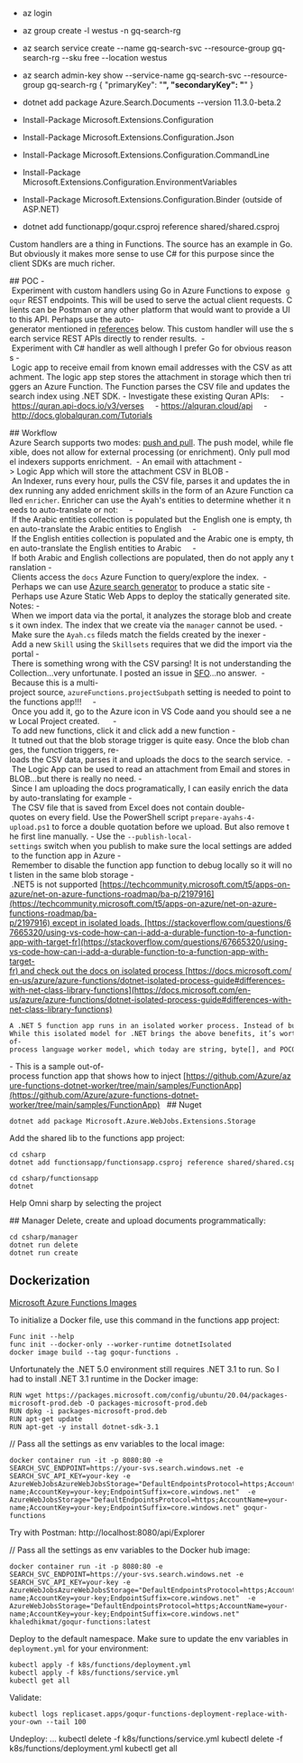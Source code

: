 - az login
- az group create -l westus -n gq-search-rg
- az search service create --name gq-search-svc --resource-group gq-search-rg --sku free --location westus
- az search admin-key show --service-name gq-search-svc --resource-group gq-search-rg 
{
  "primaryKey": "********",
  "secondaryKey": "********"
}

- dotnet add package Azure.Search.Documents --version 11.3.0-beta.2

- Install-Package Microsoft.Extensions.Configuration
- Install-Package Microsoft.Extensions.Configuration.Json
- Install-Package Microsoft.Extensions.Configuration.CommandLine
- Install-Package Microsoft.Extensions.Configuration.EnvironmentVariables 
- Install-Package Microsoft.Extensions.Configuration.Binder (outside of ASP.NET)

- dotnet add functionapp/goqur.csproj reference shared/shared.csproj

Custom handlers are a thing in Functions. The source has an example in Go. But obviously it makes more sense to use C# for this purpose since the client SDKs are much richer.

## POC
- Experiment with custom handlers using Go in Azure Functions to expose  `goqur` REST endpoints. This will be used to serve the actual client requests. Clients can be Postman or any other platform that would want to provide a UI to this API. Perhaps use the auto-generator mentioned in [references](#references) below. This custom handler will use the search service REST APIs directly to render results. 
- Experiment with C# handler as well although I prefer Go for obvious reasons
- Logic app to receive email from known email addresses with the CSV as attachment. The logic app step stores the attachment in storage which then triggers an Azure Function. The Function parses the CSV file and updates the search index using .NET SDK.
- Investigate these existing Quran APIs:
    - https://quran.api-docs.io/v3/verses
    - https://alquran.cloud/api
    - http://docs.globalquran.com/Tutorials

## Workflow
Azure Search supports two modes: [push and pull](https://docs.microsoft.com/en-us/azure/search/search-what-is-data-import). The push model, while flexible, does not allow for external processing (or enrichment). Only pull model indexers supports enrichment. 
- An email with attachment -> Logic App which will store the attachment CSV in BLOB
- An Indexer, runs every hour, pulls the CSV file, parses it and updates the index running any added enrichment skills in the form of an Azure Function called `enricher`. Enricher can use the Ayah's entities to determine whether it needs to auto-translate or not:
    - If the Arabic entities collection is populated but the English one is empty, then auto-translate the Arabic entities to English
    - If the English entities collection is populated and the Arabic one is empty, then auto-translate the English entities to Arabic
    - If both Arabic and English collections are populated, then do not apply any translation
- Clients access the `docs` Azure Function to query/explore the index. 
- Perhaps we can use [Azure search generator](http://azsearchstore.azurewebsites.net/azsearchgenerator/index.html) to produce a static site
- Perhaps use Azure Static Web Apps to deploy the statically generated site. 
Notes:
- When we import data via the portal, it analyzes the storage blob and creates it own index. The index that we create via the `manager` cannot be used.
- Make sure the `Ayah.cs` fileds match the fields created by the inexer
- Add a new `Skill` using the `Skillsets` requires that we did the import via the portal
- There is something wrong with the CSV parsing! It is not understanding the Collection...very unfortunate. I posted an issue in [SFO](https://stackoverflow.com/questions/67688233/how-to-import-from-csv-into-a-collection-of-strings)...no answer. 
- Because this is a multi-project source, `azureFunctions.projectSubpath` setting is needed to point to the functions app!!!
    - Once you add it, go to the Azure icon in VS Code aand you should see a new Local Project created. 
    - To add new functions, click it and click add a new function
- It tutned out that the blob storage trigger is quite easy. Once the blob changes, the function triggers, re-loads the CSV data, parses it and uploads the docs to the search service. 
- The Logic App can be used to read an attachment from Email and stores in BLOB...but there is really no need.
- Since I am uploading the docs programatically, I can easily enrich the data by auto-translating for example
- The CSV file that is saved from Excel does not contain double-quotes on every field. Use the PowerShell script `prepare-ayahs-4-upload.ps1` to force a double quotation before we upload. But also remove the first line manually.
- Use the `--publish-local-settings` switch when you publish to make sure the local settings are added to the function app in Azure
- Remember to disable the function app function to debug locally so it will not listen in the same blob storage
- .NET5 is not supported [https://techcommunity.microsoft.com/t5/apps-on-azure/net-on-azure-functions-roadmap/ba-p/2197916](https://techcommunity.microsoft.com/t5/apps-on-azure/net-on-azure-functions-roadmap/ba-p/2197916) except in isolated loads. [https://stackoverflow.com/questions/67665320/using-vs-code-how-can-i-add-a-durable-function-to-a-function-app-with-target-fr](https://stackoverflow.com/questions/67665320/using-vs-code-how-can-i-add-a-durable-function-to-a-function-app-with-target-fr) and check out the docs on isolated process [https://docs.microsoft.com/en-us/azure/azure-functions/dotnet-isolated-process-guide#differences-with-net-class-library-functions](https://docs.microsoft.com/en-us/azure/azure-functions/dotnet-isolated-process-guide#differences-with-net-class-library-functions)
```
A .NET 5 function app runs in an isolated worker process. Instead of building a .NET library loaded by our host, you build a .NET console app that references a worker SDK. This brings immediate benefits: you have full control over the application’s startup and the dependencies it consumes. The new programming model also adds support for custom middleware which has been a frequently requested feature.
While this isolated model for .NET brings the above benefits, it’s worth noting there are some features you may have utilized in previous versions that aren’t yet supported. While the .NET isolated model supports most Azure Functions triggers and bindings, Durable Functions and rich types support are currently unavailable. Take a blob trigger for example, you are limited to passing blob content using data types that are supported in the out-of-process language worker model, which today are string, byte[], and POCO. You can still use Azure SDK types like CloudBlockBlob, but you’ll need to instantiate the SDK in your function process.
```
- This is a sample out-of-process function app that shows how to inject [https://github.com/Azure/azure-functions-dotnet-worker/tree/main/samples/FunctionApp](https://github.com/Azure/azure-functions-dotnet-worker/tree/main/samples/FunctionApp)
 
## Nuget
```
dotnet add package Microsoft.Azure.WebJobs.Extensions.Storage
```
Add the shared lib to the functions app project:
```
cd csharp
dotnet add functionsapp/functionsapp.csproj reference shared/shared.csproj
```
```
cd csharp/functionsapp
dotnet 
```
Help Omni sharp by selecting the project

## Manager
Delete, create and upload documents programmatically:
```
cd csharp/manager
dotnet run delete
dotnet run create
```

## Dockerization

[Microsoft Azure Functions Images](https://github.com/Azure/azure-functions-docker)

To initialize a Docker file, use this command in the functions app project:
```
Func init --help
func init --docker-only --worker-runtime dotnetIsolated
docker image build --tag goqur-functions .
```

Unfortunately the .NET 5.0 environment still requires .NET 3.1 to run. So I had to install .NET 3.1 runtime in the Docker image:
```
RUN wget https://packages.microsoft.com/config/ubuntu/20.04/packages-microsoft-prod.deb -O packages-microsoft-prod.deb
RUN dpkg -i packages-microsoft-prod.deb
RUN apt-get update
RUN apt-get -y install dotnet-sdk-3.1
```

// Pass all the settings as env variables to the local image:
```
docker container run -it -p 8080:80 -e SEARCH_SVC_ENDPOINT=https://your-svs.search.windows.net -e SEARCH_SVC_API_KEY=your-key -e AzureWebJobsAzureWebJobsStorage="DefaultEndpointsProtocol=https;AccountName=your-name;AccountKey=your-key;EndpointSuffix=core.windows.net"  -e AzureWebJobsStorage="DefaultEndpointsProtocol=https;AccountName=your-name;AccountKey=your-key;EndpointSuffix=core.windows.net" goqur-functions
```

Try with Postman:
http://localhost:8080/api/Explorer

// Pass all the settings as env variables to the Docker hub image:
```
docker container run -it -p 8080:80 -e SEARCH_SVC_ENDPOINT=https://your-svs.search.windows.net -e SEARCH_SVC_API_KEY=your-key -e AzureWebJobsAzureWebJobsStorage="DefaultEndpointsProtocol=https;AccountName=your-name;AccountKey=your-key;EndpointSuffix=core.windows.net"  -e AzureWebJobsStorage="DefaultEndpointsProtocol=https;AccountName=your-name;AccountKey=your-key;EndpointSuffix=core.windows.net" khaledhikmat/goqur-functions:latest
```

Deploy to the default namespace. Make sure to update the env variables in `deployment.yml` for your environment:
```
kubectl apply -f k8s/functions/deployment.yml
kubectl apply -f k8s/functions/service.yml
kubectl get all
```

Validate:
```
kubectl logs replicaset.apps/goqur-functions-deployment-replace-with-your-own --tail 100
```

Undeploy:
...
kubectl delete -f k8s/functions/service.yml
kubectl delete -f k8s/functions/deployment.yml
kubectl get all
```


